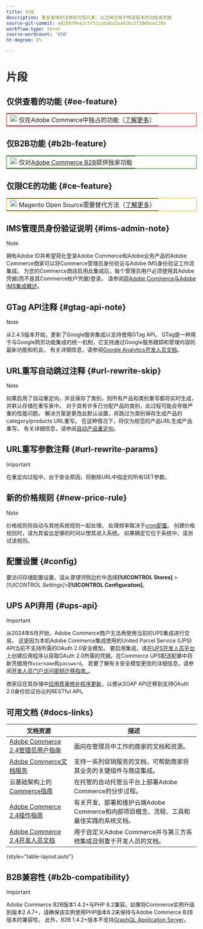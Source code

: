 ```yaml
---
title: 片段
description: 重复使用的注释和可视元素，以注释应用于特定版本的功能或页面
source-git-commit: e82b979ee2c5f51caba6a2aa416c5f20dbce110a
workflow-type: tm+mt
source-wordcount: '650'
ht-degree: 0%

---
```


# 片段

## 仅供查看的功能 {#ee-feature}

<table style="border:1px solid red">
<tr><td><img alt="Adobe Commerce功能" src="../assets/adobe-logo.svg" width="20" height="20" /> 仅在Adobe Commerce中独占的功能（<a href="https://experienceleague.adobe.com/docs/commerce-admin/user-guides/home.html?lang=zh-Hans#product-editions">了解更多</a>）</td></tr>
</table>

## 仅B2B功能 {#b2b-feature}

<table style="border:1px solid green">
<tr><td><img alt="Adobe Commerce B2B功能" src="../assets/b2b.svg" width="20" height="20" /> 仅对<a href="https://experienceleague.adobe.com/docs/commerce-admin/b2b/introduction.html?lang=zh-Hans">Adobe Commerce B2B</a>提供独家功能</td></tr>
</table>

## 仅限CE的功能 {#ce-feature}

<table style="border:1px solid orange">
<tr><td><img alt="Magento Open Source功能" src="../assets/open-source.svg" width="20" height="20" /> Magento Open Source需要替代方法（<a href="https://experienceleague.adobe.com/docs/commerce-admin/user-guides/home.html?lang=zh-Hans#product-editions">了解更多</a>）</td></tr>
</table>

## IMS管理员身份验证说明 {#ims-admin-note}

>[!NOTE]
>
>拥有Adobe ID并希望简化登录Adobe Commerce和Adobe业务产品的Adobe Commerce商家可以将Commerce管理员身份验证与Adobe IMS身份验证工作流集成。 为您的Commerce商店启用此集成后，每个管理员用户必须使用其Adobe凭据(而不是其Commerce帐户凭据)登录。 请参阅[将Adobe Commerce与Adobe IMS集成概述](/help/getting-started/adobe-ims-integration-overview.md)。

## GTag API注释 {#gtag-api-note}

>[!NOTE]
>
>从2.4.5版本开始，更新了Google服务集成以支持使用GTag API。 GTag是一种用于与Google网页功能集成的统一机制，它支持通过Google服务跟踪和管理内容的最新功能和机会。 有关详细信息，请参阅[Google Analytics开发人员文档](https://developers.google.com/analytics/devguides/collection/gtagjs)。

## URL重写自动跳过注释 {#url-rewrite-skip}

>[!NOTE]
>
>如果启用了自动重定向，并且保存了类别，则所有产品和类别重写都将实时生成，并默认存储在重写表中。 对于具有许多已分配产品的类别，此过程可能会导致严重的性能问题。 解决方案是更改此默认设置，并跳过为类别保存生成产品的category/products URL重写。 在这种情况下，将仅为规范的产品URL生成产品重写。 有关详细信息，请参阅[自动产品重定向](/help/merchandising-promotions/url-redirect-product-automatic.md)。

## URL重写参数注释 {#url-rewrite-params}

>[!IMPORTANT]
>
>在重定向过程中，出于安全原因，将删除URL中指定的所有GET参数。

## 新的价格规则 {#new-price-rule}

>[!NOTE]
>
>价格规则将自动与其他系统规则一起处理。 处理频率取决于[cron配置](https://experienceleague.adobe.com/docs/commerce-operations/configuration-guide/cli/configure-cron-jobs.html?lang=zh-Hans)。 创建价格规则时，请为其留出足够的时间以使其进入系统。 如果确定它位于系统中，请测试该规则。

## 配置设置 {#config}

要访问存储配置设置，请从&#x200B;_管理员_&#x200B;侧边栏中选择&#x200B;**[!UICONTROL Stores]** > _[!UICONTROL Settings]_>**[!UICONTROL Configuration]**。

## UPS API弃用 {#ups-api}

>[!IMPORTANT]
>
>从2024年6月开始，Adobe Commerce商户无法再使用当前的UPS集成进行交易。 这是因为本机Adobe Commerce集成使用的United Parcel Service (UPS) API当前不支持所需的OAuth 2.0安全模型。 要启用集成，请[在UPS开发人员平台](https://developer.ups.com/get-started)上创建应用程序以获取OAuth 2.0所需的凭据。在Commerce UPS配送配置中将新凭据用作`username`和`password`。 若要了解有关安全模型更改的详细信息，请参阅[开发人员门户访问密钥迁移指南_](https://developer.ups.com/oauth-developer-guide)。<br/>
>
>商家应在其存储中[应用质量修补程序更新](https://experienceleague.adobe.com/docs/commerce-knowledge-base/kb/troubleshooting/known-issues-patches-attached/ups-shipping-method-integration-migration-from-soap-to-restful-api.html?lang=zh-Hans)，以便从SOAP API迁移到支持OAuth 2.0身份验证协议的RESTful API。


## 可用文档 {#docs-links}

| 文档资源 | 描述 |
|----------------------- | ----------- |
| [Adobe Commerce 2.4管理员用户指南](../landing/home.md) | 面向在管理员中工作的商家的文档和资源。 |
| [Adobe Commerce文档服务](https://experienceleague.adobe.com/docs/commerce/user-guides/home.html?lang=zh-Hans) | 支持一系列促销服务的文档，可帮助商家将其业务的关键组件与商店集成。 |
| 云基础架构上的[Commerce指南](https://experienceleague.adobe.com/docs/commerce-cloud-service/user-guide/overview.html?lang=zh-Hans) | 在托管的自动托管云平台上部署Adobe Commerce的分步过程。 |
| [Adobe Commerce 2.4操作指南](https://experienceleague.adobe.com/docs/commerce-operations/operational-guides/home.html?lang=zh-Hans) | 有关开发、部署和维护云端Adobe Commerce和内部项目概念、流程、工具和最佳实践的系统文档。 |
| [Adobe Commerce 2.4开发人员文档](https://developer.adobe.com/commerce/docs) | 用于自定义Adobe Commerce并与第三方系统集成且侧重于开发人员的文档。 |

{style="table-layout:auto"}

## B2B兼容性 {#b2b-compatibility}

>[!IMPORTANT]
>
>Adobe Commerce B2B版本1.4.2+与PHP 8.2兼容。如果将Commerce实例升级到版本2.4.7+，请确保该实例使用PHP版本8.2来保持与Adobe Commerce B2B版本的兼容性。 此外，B2B 1.4.2+版本不支持[GraphQL Application Server](https://experienceleague.adobe.com/zh-hans/docs/commerce-operations/performance-best-practices/concepts/application-server)。
